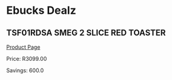 
# Ebucks Dealz
## TSF01RDSA SMEG 2 SLICE RED TOASTER
[Product Page](https://www.ebucks.com/web/shop/productSelected.do?prodId=1169623929&catId=1196428103)

Price: R3099.00

Savings: 600.0


	